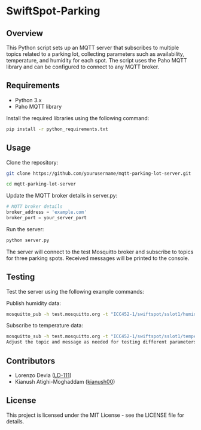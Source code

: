 # SwiftSpot-Parking
## Overview
This Python script sets up an MQTT server that subscribes to multiple topics related to a parking lot, collecting parameters such as availability, temperature, and humidity for each spot. The script uses the Paho MQTT library and can be configured to connect to any MQTT broker.

## Requirements
- Python 3.x
- Paho MQTT library
  
Install the required libraries using the following command:

```bash
pip install -r python_requirements.txt
```
## Usage
Clone the repository:
```bash
git clone https://github.com/yourusername/mqtt-parking-lot-server.git

cd mqtt-parking-lot-server
```
Update the MQTT broker details in server.py:

```python
# MQTT broker details
broker_address = 'example.com'
broker_port = your_server_port
```
Run the server:

```bash
python server.py
```
The server will connect to the test Mosquitto broker and subscribe to topics for three parking spots. Received messages will be printed to the console.

## Testing
Test the server using the following example commands:

Publish humidity data:
```bash
mosquitto_pub -h test.mosquitto.org -t "ICC452-1/swiftspot/sslot1/humidity" -m "120.7"
```
Subscribe to temperature data:
```bash
mosquitto_sub -h test.mosquitto.org -t "ICC452-1/swiftspot/sslot1/temperature"
Adjust the topic and message as needed for testing different parameters and parking spots.
```

## Contributors
- Lorenzo Devia ([LD-111](https://github.com/LD-111))
- Kianush Atighi-Moghaddam ([kianush00](https://github.com/kianush00))

## License
This project is licensed under the MIT License - see the LICENSE file for details.